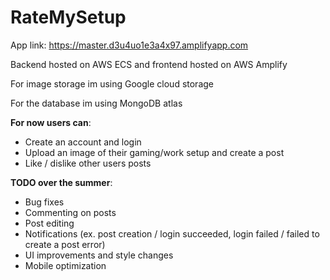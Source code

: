 # RateMySetup

App link: https://master.d3u4uo1e3a4x97.amplifyapp.com

Backend hosted on AWS ECS and frontend hosted on AWS Amplify

For image storage im using Google cloud storage

For the database im using MongoDB atlas

<b>For now users can</b>:
- Create an account and login
- Upload an image of their gaming/work setup and create a post
- Like / dislike other users posts

<b>TODO over the summer</b>:
- Bug fixes
- Commenting on posts
- Post editing
- Notifications (ex. post creation / login succeeded, login failed / failed to create a post error)
- UI improvements and style changes
- Mobile optimization
